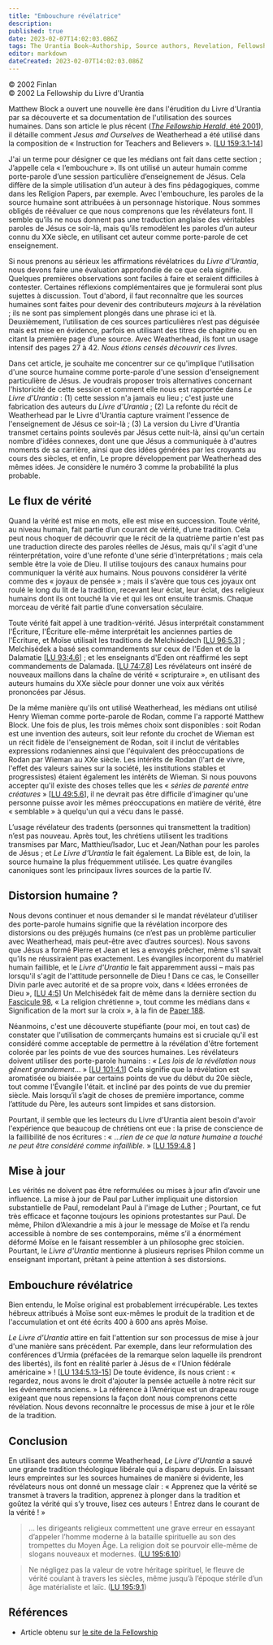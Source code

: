 ```yaml
---
title: "Embouchure révélatrice"
description: 
published: true
date: 2023-02-07T14:02:03.086Z
tags: The Urantia Book—Authorship, Source authors, Revelation, Fellowship Herald, article
editor: markdown
dateCreated: 2023-02-07T14:02:03.086Z
---
```


<p class="v-card v-sheet theme--light grey lighten-3 px-2">© 2002 Finlan<br>© 2002 La Fellowship du Livre d'Urantia</p>


Matthew Block a ouvert une nouvelle ère dans l'érudition du Livre d'Urantia par sa découverte et sa documentation de l'utilisation des sources humaines. Dans son article le plus récent ([_The Fellowship Herald_, été 2001](/fr/article/Matthew_Block/A_Source_Study_Of_Instruction_For_Teachers_And_Believers)), il détaille comment _Jesus and Ourselves_ de Weatherhead a été utilisé dans la composition de « Instruction for Teachers and Believers ». [[LU 159:3.1-14](/fr/The_Urantia_Book/159#p3_1)]

J'ai un terme pour désigner ce que les médians ont fait dans cette section ; J’appelle cela « l’embouchure ». Ils ont utilisé un auteur humain comme porte-parole d’une session particulière d’enseignement de Jésus. Cela diffère de la simple utilisation d’un auteur à des fins pédagogiques, comme dans les Religion Papers, par exemple. Avec l'embouchure, les paroles de la source humaine sont attribuées à un personnage historique. Nous sommes obligés de réévaluer ce que nous comprenons que les révélateurs font. Il semble qu’ils ne nous donnent pas une traduction anglaise des véritables paroles de Jésus ce soir-là, mais qu’ils remodèlent les paroles d’un auteur connu du XXe siècle, en utilisant cet auteur comme porte-parole de cet enseignement.

Si nous prenons au sérieux les affirmations révélatrices du _Livre d'Urantia_, nous devons faire une évaluation approfondie de ce que cela signifie. Quelques premières observations sont faciles à faire et seraient difficiles à contester. Certaines réflexions complémentaires que je formulerai sont plus sujettes à discussion. Tout d'abord, il faut reconnaître que les sources humaines sont faites pour devenir des contributeurs _majeurs_ à la révélation ; ils ne sont pas simplement plongés dans une phrase ici et là. Deuxièmement, l’utilisation de ces sources particulières n’est pas déguisée mais est mise en évidence, parfois en utilisant des titres de chapitre ou en citant la première page d’une source. Avec Weatherhead, ils font un usage intensif des pages 27 à 42. _Nous étions censés découvrir ces livres_.

Dans cet article, je souhaite me concentrer sur ce qu'implique l'utilisation d'une source humaine comme porte-parole d'une session d'enseignement particulière de Jésus. Je voudrais proposer trois alternatives concernant l'historicité de cette session et comment elle nous est rapportée dans _Le Livre d'Urantia_ : (1) cette session n'a jamais eu lieu ; c'est juste une fabrication des auteurs du _Livre d'Urantia_ ; (2) La refonte du récit de Weatherhead par le Livre d'Urantia capture vraiment l'essence de l'enseignement de Jésus ce soir-là ; (3) La version du Livre d'Urantia transmet certains points soulevés par Jésus cette nuit-là, ainsi qu'un certain nombre d'idées connexes, dont une que Jésus a communiquée à d'autres moments de sa carrière, ainsi que des idées générées par les croyants au cours des siècles, et enfin, Le propre développement par Weatherhead des mêmes idées. Je considère le numéro 3 comme la probabilité la plus probable.

## Le flux de vérité

Quand la vérité est mise en mots, elle est mise en succession. Toute vérité, au niveau humain, fait partie d’un courant de vérité, d’une tradition. Cela peut nous choquer de découvrir que le récit de la quatrième partie n'est pas une traduction directe des paroles réelles de Jésus, mais qu'il s'agit d'une réinterprétation, voire d'une refonte d'une série d'interprétations ; mais cela semble être la voie de Dieu. Il utilise toujours des canaux humains pour communiquer la vérité aux humains. Nous pouvons considérer la vérité comme des « joyaux de pensée » ; mais il s’avère que tous ces joyaux ont roulé le long du lit de la tradition, recevant leur éclat, leur éclat, des religieux humains dont ils ont touché la vie et qui les ont ensuite transmis. Chaque morceau de vérité fait partie d’une conversation séculaire.

Toute vérité fait appel à une tradition-vérité. Jésus interprétait constamment l'Écriture, l'Écriture elle-même interprétait les anciennes parties de l'Écriture, et Moïse utilisait les traditions de Melchisédech [[LU 96:5.3](/fr/The_Urantia_Book/96#p5_3)] ; Melchisédek a basé ses commandements sur ceux de l'Eden et de la Dalamatie [[LU 93:4.6](/fr/The_Urantia_Book/93#p4_6)] ; et les enseignants d'Eden ont réaffirmé les sept commandements de Dalamada. [[LU 74:7.8](/fr/The_Urantia_Book/74#p7_8)] Les révélateurs ont inséré de nouveaux maillons dans la chaîne de vérité « scripturaire », en utilisant des auteurs humains du XXe siècle pour donner une voix aux vérités prononcées par Jésus.

De la même manière qu'ils ont utilisé Weatherhead, les médians ont utilisé Henry Wieman comme porte-parole de Rodan, comme l'a rapporté Matthew Block. Une fois de plus, les trois mêmes choix sont disponibles : soit Rodan est une invention des auteurs, soit leur refonte du crochet de Wieman est un récit fidèle de l'enseignement de Rodan, soit il inclut de véritables expressions rodaniennes ainsi que l'équivalent des préoccupations de Rodan par Wieman au XXe siècle. Les intérêts de Rodan (l'art de vivre, l'effet des valeurs saines sur la société, les institutions stables et progressistes) étaient également les intérêts de Wieman. Si nous pouvons accepter qu'il existe des choses telles que les « _séries de parenté entre créatures_ » [[LU 49:5.6](/fr/The_Urantia_Book/49#p5_22)], il ne devrait pas être difficile d'imaginer qu'une personne puisse avoir les mêmes préoccupations en matière de vérité, être « semblable » à quelqu'un qui a vécu dans le passé.

L’usage révélateur des tradents (personnes qui transmettent la tradition) n’est pas nouveau. Après tout, les chrétiens utilisent les traditions transmises par Marc, Matthieu/Isador, Luc et Jean/Nathan pour les paroles de Jésus ; et _Le Livre d'Urantia_ le fait également. La Bible est, de loin, la source humaine la plus fréquemment utilisée. Les quatre évangiles canoniques sont les principaux livres sources de la partie IV.

## Distorsion humaine ?

Nous devons continuer et nous demander si le mandat révélateur d’utiliser des porte-parole humains signifie que la révélation incorpore des distorsions ou des préjugés humains (ce n’est pas un problème particulier avec Weatherhead, mais peut-être avec d’autres sources). Nous savons que Jésus a formé Pierre et Jean et les a envoyés prêcher, même s’il savait qu’ils ne réussiraient pas exactement. Les évangiles incorporent du matériel humain faillible, et le _Livre d'Urantia_ le fait apparemment aussi – mais pas lorsqu'il s'agit de l'attitude personnelle de Dieu ! Dans ce cas, le Conseiller Divin parle avec autorité et de sa propre voix, dans « Idées erronées de Dieu », [[LU 4:5](/fr/The_Urantia_Book/4#p5)] Un Melchisédek fait de même dans la dernière section du [Fascicule 98](/fr/The_Urantia_Book/98), « La religion chrétienne », tout comme les médians dans « Signification de la mort sur la croix », à la fin de [Paper 188](/fr/The_Urantia_Book/188#p4).

Néanmoins, c'est une découverte stupéfiante (pour moi, en tout cas) de constater que l'utilisation de commerçants humains est si cruciale qu'il est considéré comme acceptable de permettre à la révélation d'être fortement colorée par les points de vue des sources humaines. Les révélateurs doivent utiliser des porte-parole humains : _« Les lois de la révélation nous gênent grandement_... » [[LU 101:4.1](/fr/The_Urantia_Book/101#p4_1)] Cela signifie que la révélation est aromatisée ou biaisée par certains points de vue du début du 20e siècle, tout comme l'Évangile l'était. et incliné par des points de vue du premier siècle. Mais lorsqu’il s’agit de choses de première importance, comme l’attitude du Père, les auteurs sont limpides et sans distorsion.

Pourtant, il semble que les lecteurs du Livre d'Urantia aient besoin d'avoir l'expérience que beaucoup de chrétiens ont eue : la prise de conscience de la faillibilité de nos écritures : « …_rien de ce que la nature humaine a touché ne peut être considéré comme infaillible._ » [[LU 159:4.8](/fr/The_Urantia_Book/159#p4_8) ]

## Mise à jour

Les vérités ne doivent pas être reformulées ou mises à jour afin d’avoir une influence. La mise à jour de Paul par Luther impliquait une distorsion substantielle de Paul, remodelant Paul à l'image de Luther ; Pourtant, ce fut très efficace et façonne toujours les opinions protestantes sur Paul. De même, Philon d’Alexandrie a mis à jour le message de Moïse et l’a rendu accessible à nombre de ses contemporains, même s’il a énormément déformé Moïse en le faisant ressembler à un philosophe grec stoïcien. Pourtant, le _Livre d'Urantia_ mentionne à plusieurs reprises Philon comme un enseignant important, prêtant à peine attention à ses distorsions.

## Embouchure révélatrice

Bien entendu, le Moïse original est probablement irrécupérable. Les textes hébreux attribués à Moïse sont eux-mêmes le produit de la tradition et de l'accumulation et ont été écrits 400 à 600 ans après Moïse.

_Le Livre d'Urantia_ attire en fait l'attention sur son processus de mise à jour d'une manière sans précédent. Par exemple, dans leur reformulation des conférences d’Urmia (préfacées de la remarque selon laquelle ils prendront des libertés), ils font en réalité parler à Jésus de « l’Union fédérale américaine » ! [[LU 134:5.13-15](/fr/The_Urantia_Book/134#p5_13)] De toute évidence, ils nous crient : « regardez, nous avons le droit d'ajouter la pensée actuelle à notre récit sur les événements anciens. » La référence à l’Amérique est un drapeau rouge exigeant que nous repensions la façon dont nous comprenons cette révélation. Nous devons reconnaître le processus de mise à jour et le rôle de la tradition.

## Conclusion

En utilisant des auteurs comme Weatherhead, _Le Livre d'Urantia_ a sauvé une grande tradition théologique libérale qui a disparu depuis. En laissant leurs empreintes sur les sources humaines de manière si évidente, les révélateurs nous ont donné un message clair : « Apprenez que la vérité se transmet à travers la tradition, apprenez à plonger dans la tradition et goûtez la vérité qui s’y trouve, lisez ces auteurs ! Entrez dans le courant de la vérité ! »

> ... les dirigeants religieux commettent une grave erreur en essayant d’appeler l’homme moderne à la bataille spirituelle au son des trompettes du Moyen Âge. La religion doit se pourvoir elle-même de slogans nouveaux et modernes. ([LU 195:6.10](/fr/The_Urantia_Book/195#p6_10))

> Ne négligez pas la valeur de votre héritage spirituel, le fleuve de vérité coulant à travers les siècles, même jusqu’à l’époque stérile d’un âge matérialiste et laïc. ([LU 195:9.1](/fr/The_Urantia_Book/195#p9_1))

## Références

- Article obtenu sur [le site de la Fellowship](https://urantia-book.org/archive/newsletters/herald/)

